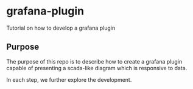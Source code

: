 # grafana-plugin
Tutorial on how to develop a grafana plugin 

## Purpose
The purpose of this repo is to describe how to create a grafana plugin capable of presenting a scada-like diagram which is responsive to data.

In each step, we further explore the development.

